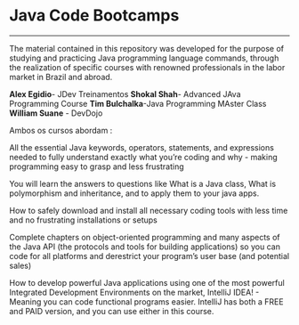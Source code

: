 # Java Code Bootcamps
***
The material contained in this repository was developed for the purpose of studying and practicing Java programming language commands, through the realization of specific courses with renowned professionals in the labor market in Brazil and abroad.

**Alex Egidio**- JDev Treinamentos
**Shokal Shah**- Advanced JAva Programming Course
**Tim Bulchalka**-Java Programming MAster Class 
**William Suane** - DevDojo

Ambos os cursos abordam :

All the essential Java keywords, operators, statements, and expressions needed to fully understand exactly what you’re coding and why - making programming easy to grasp and less frustrating

You will learn the answers to questions like What is a Java class, What is polymorphism and inheritance, and to apply them to your java apps.

How to safely download and install all necessary coding tools with less time and no frustrating installations or setups

Complete chapters on object-oriented programming and many aspects of the Java API (the protocols and tools for building applications) so you can code for all platforms and derestrict your program’s user base (and potential sales)

How to develop powerful Java applications using one of the most powerful Integrated Development Environments on the market, IntelliJ IDEA! - Meaning you can code functional programs easier.  IntelliJ has both a FREE and PAID version, and you can use either in this course.
